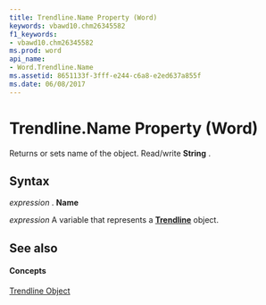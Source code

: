 ```yaml
---
title: Trendline.Name Property (Word)
keywords: vbawd10.chm26345582
f1_keywords:
- vbawd10.chm26345582
ms.prod: word
api_name:
- Word.Trendline.Name
ms.assetid: 8651133f-3fff-e244-c6a8-e2ed637a855f
ms.date: 06/08/2017
---
```



# Trendline.Name Property (Word)

Returns or sets name of the object. Read/write **String** .


## Syntax

 _expression_ . **Name**

 _expression_ A variable that represents a **[Trendline](trendline-object-word.md)** object.


## See also


#### Concepts


[Trendline Object](trendline-object-word.md)

